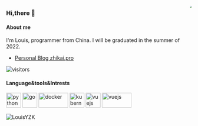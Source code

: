 
<!--
**LouisYZK/LouisYZK** is a ✨ _special_ ✨ repository because its `README.md` (this file) appears on your GitHub profile.

Here are some ideas to get you started:

- 🔭 I’m currently working on ...
- 🌱 I’m currently learning ...
- 👯 I’m looking to collaborate on ...
- 🤔 I’m looking for help with ...
- 💬 Ask me about ...
- 📫 How to reach me: ...
- 😄 Pronouns: ...
- ⚡ Fun fact: ...
-->
<p>
  <!-- <a href="https://count.getloli.com/"><img src="https://count.getloli.com/get/@github.llxlr.readme?theme=rule34" alt="github.llxlr.readme" /></a> -->
  <img align="right" src="https://github-readme-stats.vercel.app/api?username=LouisYZK&theme=vue&show_icons=true&count_private=true&hide_title=true" style="zoom:30%;" />
</p>

### Hi,there 👋

#### About me

I'm Louis, programmer from China. I will be graduated in the summer of 2022.

- [Personal Blog zhikai.pro](http://zhikai.pro)

<p align="left">
<img src="https://visitor-badge.laobi.icu/badge?page_id=LouisYZK.LouisYZK" alt="visitors"/>
</p>

#### Language&tools&Intrests

<!-- [![](https://img.shields.io/badge/-C++-blue?style=flat-square&logo=cplusplus&logoColor=while)](https://www.python.org/)
[![](https://img.shields.io/badge/-Python-orange?style=flat-square&logo=python&logoColor=white)](https://www.python.org/)
[![](https://img.shields.io/badge/-Golang-00add8?style=flat-square&logo=go&logoColor=white)](https://golang.org/)
[![](https://img.shields.io/badge/-Docker-2496ed?style=flat-square&logo=docker&logoColor=white)](https://www.docker.com/)
[![](https://img.shields.io/badge/-Kubernetes-2496ed?style=flat-square&logo=kubernetes&logoColor=white)](https://www.docker.com/)
[![](https://img.shields.io/badge/-VisualStudioCode-blueviolet?style=flat-square&logo=visual-studio-code&logoColor=while)](https://www.python.org/)
[![](https://img.shields.io/badge/-Linux-red?style=flat-square&logo=linux&logoColor=while)](https://www.python.org/) -->

<p align="left">
<!-- <img src="https://devicons.github.io/devicon/devicon.git/icons/cplusplus/cplusplus-plain.svg
" alt="cpp" width="40" height="40"/> -->
<img src="https://devicons.github.io/devicon/devicon.git/icons/python/python-original.svg" alt="python" width="40" height="40"/>
<img src="https://devicons.github.io/devicon/devicon.git/icons/go/go-original.svg" alt="go" width="40" height="40"/>
<img src="https://www.vectorlogo.zone/logos/docker/docker-ar21.svg" alt="docker" width="80" height="40"/>
<img src="https://www.vectorlogo.zone/logos/kubernetes/kubernetes-icon.svg" alt="kubernetes" width=40" height="40"/>
<img src="https://devicons.github.io/devicon/devicon.git/icons/linux/linux-original.svg" alt="vuejs" width="40" height="40"/>
<img src="https://www.vectorlogo.zone/logos/visualstudio_code/visualstudio_code-ar21.svg" alt="vuejs" width="80" height="40"/>
</p>

<p align="left">
<img align="left" src="https://github-readme-stats.vercel.app/api/top-langs/?username=LouisYZK&layout=compact&hide=html" alt="LouisYZK" />
</p>